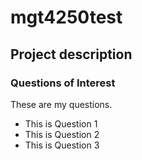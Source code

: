 # mgt4250test

## Project description
### Questions of Interest
These are my questions. 
- This is Question 1
- This is Question 2
- This is Question 3
